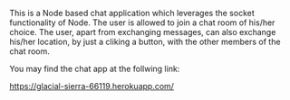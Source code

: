 This is a Node based chat application which leverages the socket functionality of Node. The user is allowed to join a chat room of his/her choice. The user, apart from exchanging messages, can also exchange his/her location, by just a cliking a button, with the other members of the chat room.

You may find the chat app at the follwing link: 

https://glacial-sierra-66119.herokuapp.com/
